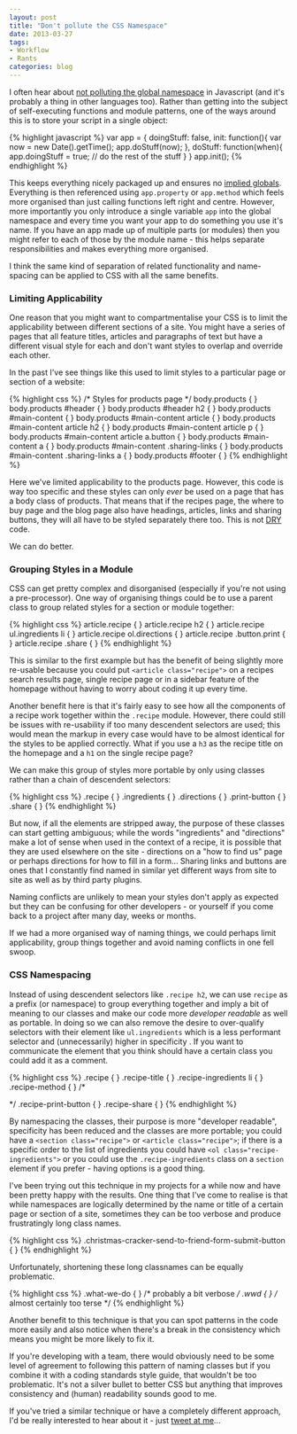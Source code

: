 ```yaml
---
layout: post
title: "Don't pollute the CSS Namespace"
date: 2013-03-27
tags:
- Workflow
- Rants
categories: blog
---
```


I often hear about [not polluting the global namespace][1] in Javascript (and it's probably a thing in other languages too). Rather than getting into the subject of self-executing functions and module patterns, one of the ways around this is to store your script in a single object:

[1]: http://stackoverflow.com/questions/8862665/what-does-it-mean-global-namespace-would-be-polluted

{% highlight javascript %}
var app = {
    doingStuff: false,
    init: function(){
        var now = new Date().getTime();
        app.doStuff(now);
    },
    doStuff: function(when){
        app.doingStuff = true;
        // do the rest of the stuff
    }
}
app.init();
{% endhighlight %}

This keeps everything nicely packaged up and ensures no [implied globals][2]. Everything is then referenced using `app.property` or `app.method` which feels more organised than just calling functions left right and centre. However, more importantly you only introduce a single variable `app` into the global namespace and every time you want your app to do something you use it's name. If you have an app made up of multiple parts (or modules) then you might refer to each of those by the module name - this helps separate responsibilities and makes everything more organised.

[2]: http://stackoverflow.com/questions/4909578/what-are-some-of-the-problems-of-implied-global-variables

I think the same kind of separation of related functionality and name-spacing can be applied to CSS with all the same benefits.

### Limiting Applicability

One reason that you might want to compartmentalise your CSS is to limit the applicability between different sections of a site. You might have a series of pages that all feature titles, articles and paragraphs of text but have a different visual style for each and don't want styles to overlap and override each other.

In the past I've see things like this used to limit styles to a particular page or section of a website:

{% highlight css %}
/* Styles for products page */
body.products { }
body.products #header { }
body.products #header h2 { }
body.products #main-content { }
body.products #main-content article { }
body.products #main-content article h2 { }
body.products #main-content article p { }
body.products #main-content article a.button { }
body.products #main-content a { }
body.products #main-content .sharing-links { }
body.products #main-content .sharing-links a { }
body.products #footer { }
{% endhighlight %}

Here we've limited applicability to the products page. However, this code is way too specific and these styles can only *ever* be used on a page that has a body class of products. That means that if the recipes page, the where to buy page and the blog page also have headings, articles, links and sharing buttons, they will all have to be styled separately there too. This is not [DRY][3] code.

[3]: http://en.wikipedia.org/wiki/Don't_repeat_yourself

We can do better.

### Grouping Styles in a Module

CSS can get pretty complex and disorganised (especially if you're not using a pre-processor). One way of organising things could be to use a parent class to group related styles for a section or module together:

{% highlight css %}
article.recipe { }
article.recipe h2 { }
article.recipe ul.ingredients li { }
article.recipe ol.directions { }
article.recipe .button.print { }
article.recipe .share { }
{% endhighlight %}

This is similar to the first example but has the benefit of being slightly more re-usable because you could put `<article class="recipe">` on a recipes search results page, single recipe page or in a sidebar feature of the homepage without having to worry about coding it up every time.

Another benefit here is that it's fairly easy to see how all the components of a recipe work together within the `.recipe` module. However, there could still be issues with re-usability if too many descendent selectors are used; this would mean the markup in every case would have to be almost identical for the styles to be applied correctly. What if you use a `h3` as the recipe title on the homepage and a `h1` on the single recipe page?

We can make this group of styles more portable by only using classes rather than a chain of descendent selectors:

{% highlight css %}
.recipe { }
.ingredients { }
.directions { } 
.print-button { }   
.share { }
{% endhighlight %}

But now, if all the elements are stripped away, the purpose of these classes can start getting ambiguous; while the words "ingredients" and "directions" make a lot of sense when used in the context of a recipe, it is possible that they are used elsewhere on the site - directions on a "how to find us" page or perhaps directions for how to fill in a form... Sharing links and buttons are ones that I constantly find named in similar yet different ways from site to site as well as by third party plugins.

Naming conflicts are unlikely to mean your styles don't apply as expected but they can be confusing for other developers - or yourself if you come back to a project after many day, weeks or months.

If we had a more organised way of naming things, we could perhaps limit applicability, group things together and avoid naming conflicts in one fell swoop.

### CSS Namespacing

Instead of using descendent selectors like `.recipe h2`, we can use `recipe` as a prefix (or namespace) to group everything together and imply a bit of meaning to our classes and make our code more *developer readable* as well as portable. In doing so we can also remove the desire to over-qualify selectors with their element like `ul.ingredients` which is a less performant selector and (unnecessarily) higher in specificity . If you want to communicate the element that you think should have a certain class you could add it as a comment.

{% highlight css %}
.recipe { } 
.recipe-title { }
.recipe-ingredients li { }
.recipe-method { } /* <ol class="recipe-method"></ol> */
.recipe-print-button { }
.recipe-share { }
{% endhighlight %}

By namespacing the classes, their purpose is more "developer readable", specificity has been reduced and the classes are more portable; you could have a `<section class="recipe">` or `<article class="recipe">`; if there is a specific order to the list of ingredients you could have `<ol class="recipe-ingredients">` or you could use the `.recipe-ingredients` class on a `section` element if you prefer - having options is a good thing.

I've been trying out this technique in my projects for a while now and have been pretty happy with the results. One thing that I've come to realise is that while namespaces are logically determined by the name or title of a certain page or section of a site, sometimes they can be too verbose and produce frustratingly long class names.

{% highlight css %}
.christmas-cracker-send-to-friend-form-submit-button { }
{% endhighlight %}

Unfortunately, shortening these long classnames can be equally problematic. 

{% highlight css %}
.what-we-do { } /* probably a bit verbose */
.wwd { } /* almost certainly too terse */
{% endhighlight %}

Another benefit to this technique is that you can spot patterns in the code more easily and also notice when there's a break in the consistency which means you might be more likely to fix it.

If you're developing with a team, there would obviously need to be some level of agreement to following this pattern of naming classes but if you combine it with a coding standards style guide, that wouldn't be too problematic. It's not a silver bullet to better CSS but anything that improves consistency and (human) readability sounds good to me.

If you've tried a similar technique or have a completely different approach, I'd be really interested to hear about it - just [tweet at me][4]...

[4]: http://www.twitter.com/guyroutledge
